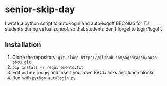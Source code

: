 # senior-skip-day
I wrote a python script to auto-login and auto-logoff BBCollab for TJ students during virtual school, so that students don't forget to login/logoff.

## Installation
1. Clone the repository: `git clone https://github.com/agcdragon/auto-bbcu.git`
2. `pip install -r requirements.txt`
3. Edit `autologin.py` and insert your own BBCU links and lunch blocks
5. Run with `python autologin.py`
